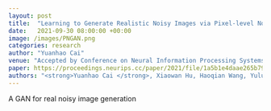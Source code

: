 ```yaml
---
layout: post
title:  "Learning to Generate Realistic Noisy Images via Pixel-level Noise-aware Adversarial Training"
date:   2021-09-30 08:00:00 +00:00
image: /images/PNGAN.png
categories: research
author: "Yuanhao Cai"
venue: "Accepted by Conference on Neural Information Processing Systems (NeurIPS)"
paper: https://proceedings.neurips.cc/paper/2021/file/1a5b1e4daae265b790965a275b53ae50-Paper.pdf
authors: "<strong>Yuanhao Cai </strong>, Xiaowan Hu, Haoqian Wang, Yulun Zhang, Hanspeter Pfister, and Donglai Wei"
---
```

A GAN for real noisy image generation